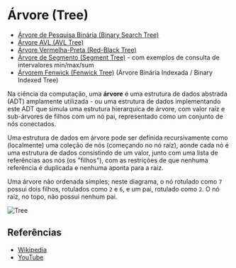 # Árvore (Tree)

- [Árvore de Pesquisa Binária (Binary Search Tree)](binary-search-tree/README.pt-BR.md)
- [Árvore AVL (AVL Tree)](avl-tree/README.pt-BR.md)
- [Árvore Vermelha-Preta (Red-Black Tree)](red-black-tree/README.pt-BR.md)
- [Árvore de Segmento (Segment Tree)](segment-tree/README.pt-BR.md) - com exemplos de consulta de intervalores min/max/sum
- [Árvorem Fenwick (Fenwick Tree)](fenwick-tree/README.pt-BR.md) (Árvore Binária Indexada / Binary Indexed Tree)

Na ciência da computação, uma **árvore** é uma estrutura de dados
abstrada (ADT) amplamente utilizada - ou uma estrutura de dados
implementando este ADT que simula uma estrutura hierarquica de árvore,
com valor raíz e sub-árvores de filhos com um nó pai, representado
como um conjunto de nós conectados.

Uma estrutura de dados em árvore pode ser definida recursivamente como
(localmente) uma coleção de nós (começando no nó raíz), aonde cada nó
é uma estrutura de dados consistindo de um valor, junto com uma lista
de referências aos nós (os "filhos"), com as restrições de que nenhuma
referência é duplicada e nenhuma aponta para a raiz.

Uma árvore não ordenada simples; neste diagrama, o nó rotulado como `7`
possui dois filhos, rotulados como `2` e `6`, e um pai, rotulado como `2`.
O nó raíz, no topo, não possui nenhum pai.

![Tree](https://upload.wikimedia.org/wikipedia/commons/f/f7/Binary_tree.svg)

## Referências

- [Wikipedia](<https://en.wikipedia.org/wiki/Tree_(data_structure)>)
- [YouTube](https://www.youtube.com/watch?v=oSWTXtMglKE&list=PLLXdhg_r2hKA7DPDsunoDZ-Z769jWn4R8&index=8)
